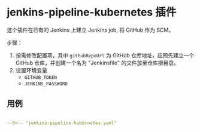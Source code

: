 # jenkins-pipeline-kubernetes 插件

这个插件在已有的 Jenkins 上建立 Jenkins job, 将 GitHub 作为 SCM。

步骤：

1. 按需修改配置项，其中 `githubRepoUrl` 为 GitHub 仓库地址，应预先建立一个 GitHub 仓库，并创建一个名为 "Jenkinsfile" 的文件放至仓库根目录。
2. 设置环境变量
    - `GITHUB_TOKEN`
    - `JENKINS_PASSWORD`

## 用例

```yaml

--8<-- "jenkins-pipeline-kubernetes.yaml"

```
